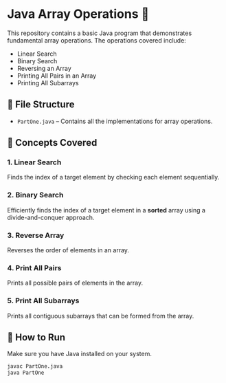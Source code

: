 # Java Array Operations 🧮

This repository contains a basic Java program that demonstrates fundamental array operations. The operations covered include:

- Linear Search
- Binary Search
- Reversing an Array
- Printing All Pairs in an Array
- Printing All Subarrays

## 📁 File Structure

- `PartOne.java` – Contains all the implementations for array operations.

## 🧠 Concepts Covered

### 1. Linear Search
Finds the index of a target element by checking each element sequentially.

### 2. Binary Search
Efficiently finds the index of a target element in a **sorted** array using a divide-and-conquer approach.

### 3. Reverse Array
Reverses the order of elements in an array.

### 4. Print All Pairs
Prints all possible pairs of elements in the array.

### 5. Print All Subarrays
Prints all contiguous subarrays that can be formed from the array.

## 🚀 How to Run

Make sure you have Java installed on your system.

```bash
javac PartOne.java
java PartOne
